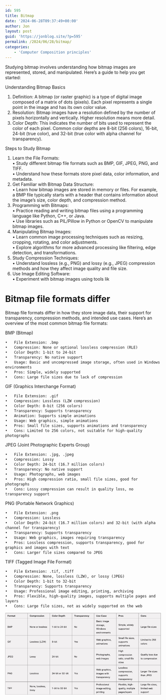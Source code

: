 ```yaml
---
id: 595
title: Bitmap
date: '2024-06-28T09:37:49+00:00'
author: Jon
layout: post
guid: 'https://jonblog.site/?p=595'
permalink: /2024/06/28/bitmap/
categories:
    - 'Computer Composition principles'
---
```


Studying bitmap involves understanding how bitmap images are represented, stored, and manipulated. Here’s a guide to help you get started:

Understanding Bitmap Basics

1. Definition: A bitmap (or raster graphic) is a type of digital image composed of a matrix of dots (pixels). Each pixel represents a single point in the image and has its own color value.
2. Resolution: Bitmap images have a resolution defined by the number of pixels horizontally and vertically. Higher resolution means more detail.
3. Color Depth: This indicates the number of bits used to represent the color of each pixel. Common color depths are 8-bit (256 colors), 16-bit, 24-bit (true color), and 32-bit (true color with alpha channel for transparency).

Steps to Study Bitmap

1. Learn the File Formats:  
  • Study different bitmap file formats such as BMP, GIF, JPEG, PNG, and TIFF.  
  • Understand how these formats store pixel data, color information, and metadata.
2. Get Familiar with Bitmap Data Structure:  
  • Learn how bitmap images are stored in memory or files. For example, a BMP file typically starts with a header that contains information about the image’s size, color depth, and compression method.
3. Programming with Bitmaps:  
  • Practice reading and writing bitmap files using a programming language like Python, C++, or Java.  
  • Use libraries such as PIL/Pillow in Python or OpenCV to manipulate bitmap images.
4. Manipulating Bitmap Images:  
  • Learn common image processing techniques such as resizing, cropping, rotating, and color adjustments.  
  • Explore algorithms for more advanced processing like filtering, edge detection, and transformations.
5. Study Compression Techniques:  
  • Understand lossless (e.g., PNG) and lossy (e.g., JPEG) compression methods and how they affect image quality and file size.
6. Use Image Editing Software:  
  • Experiment with bitmap images using tools lik

# Bitmap file formats differ

Bitmap file formats differ in how they store image data, their support for transparency, compression methods, and intended use cases. Here’s an overview of the most common bitmap file formats:

BMP (Bitmap)

```
•   File Extension: .bmp
•   Compression: None or optional lossless compression (RLE)
•   Color Depth: 1-bit to 24-bit
•   Transparency: No native support
•   Usage: Basic and uncompressed image storage, often used in Windows environments
•   Pros: Simple, widely supported
•   Cons: Large file sizes due to lack of compression
```

GIF (Graphics Interchange Format)

```
•   File Extension: .gif
•   Compression: Lossless (LZW compression)
•   Color Depth: 8-bit (256 colors)
•   Transparency: Supports transparency
•   Animation: Supports simple animations
•   Usage: Web graphics, simple animations
•   Pros: Small file sizes, supports animations and transparency
•   Cons: Limited to 256 colors, not suitable for high-quality photographs
```

JPEG (Joint Photographic Experts Group)

```
•   File Extension: .jpg, .jpeg
•   Compression: Lossy
•   Color Depth: 24-bit (16.7 million colors)
•   Transparency: No native support
•   Usage: Photographs, web images
•   Pros: High compression ratio, small file sizes, good for photographs
•   Cons: Lossy compression can result in quality loss, no transparency support
```

PNG (Portable Network Graphics)

```
•   File Extension: .png
•   Compression: Lossless
•   Color Depth: 24-bit (16.7 million colors) and 32-bit (with alpha channel for transparency)
•   Transparency: Supports transparency
•   Usage: Web graphics, images requiring transparency
•   Pros: Lossless compression, supports transparency, good for graphics and images with text
•   Cons: Larger file sizes compared to JPEG
```

TIFF (Tagged Image File Format)

```
•   File Extension: .tif, .tiff
•   Compression: None, lossless (LZW), or lossy (JPEG)
•   Color Depth: 1-bit to 32-bit
•   Transparency: Supports transparency
•   Usage: Professional image editing, printing, archiving
•   Pros: Flexible, high-quality images, supports multiple pages and layers
•   Cons: Large file sizes, not as widely supported on the web
```

![](https://raw.githubusercontent.com/BlogForMe/ImageServer/main/bitmap/20240628174847.jpg)